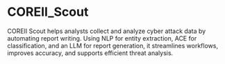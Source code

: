 # COREII_Scout
COREII Scout helps analysts collect and analyze cyber attack data by automating report writing. Using NLP for entity extraction, ACE for classification, and an LLM for report generation, it streamlines workflows, improves accuracy, and supports efficient threat analysis.

